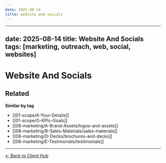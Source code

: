 ```yaml
---
date: 2025-08-14
title: website and socials
---
```

---
date: 2025-08-14
title: Website And Socials
tags: [marketing, outreach, web, social, websites]
---
# Website And Socials

<!-- RELATED:START -->

## Related
**Similar by tag**
- [[01-scope/A-Your-Details]]
- [[01-scope/G-KPIs-Goals]]
- [[08-marketing/A-Brand-Assets/logos-and-assets]]
- [[08-marketing/B-Sales-Materials/sales-materials]]
- [[08-marketing/D-Decks/brochures-and-decks]]
- [[08-marketing/E-Testimonials/testimonials]]

<!-- RELATED:END -->










---
[← Back to Client Hub](https://www.builtbyrays.com/Client-Vault/portal)